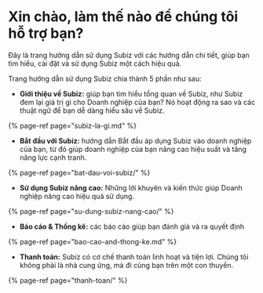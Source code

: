 # Xin chào, làm thế nào để chúng tôi hỗ trợ bạn?

Đây là trang hướng dẫn sử dụng Subiz với các hướng dẫn chi tiết, giúp bạn tìm hiểu, cài đặt và sử dụng Subiz một cách hiệu quả. 

Trang hướng dẫn sử dụng Subiz chia thành 5 phần như sau:

* **Giới thiệu về Subiz:** giúp bạn tìm hiểu tổng quan về Subiz, như Subiz đem lại giá trị gì cho Doanh nghiệp của bạn? Nó hoạt động ra sao và các thuật ngữ để bạn dễ dàng hiểu sâu về Subiz.

{% page-ref page="subiz-la-gi.md" %}

* **Bắt đầu với Subiz:** hướng dẫn Bắt đầu áp dụng Subiz vào doanh nghiệp của bạn, từ đó giúp doanh nghiệp của bạn nâng cao hiệu suất và tăng năng lực cạnh tranh. 

{% page-ref page="bat-dau-voi-subiz/" %}

* **Sử dụng Subiz nâng cao:** Những lời khuyên và kiến thức giúp Doanh nghiệp nâng cao hiệu quả sử dụng. 

{% page-ref page="su-dung-subiz-nang-cao/" %}

* **Báo cáo & Thống kê:** các báo cáo giúp bạn đánh giá và ra quyết định

{% page-ref page="bao-cao-and-thong-ke.md" %}

* **Thanh toán:** Subiz có cơ chế thanh toán linh hoạt và tiện lợi. Chúng tôi không phải là nhà cung ứng, mà đi cùng bạn trên một con thuyền.

{% page-ref page="thanh-toan/" %}



